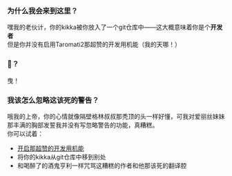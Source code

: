 ### 为什么我会来到这里？  
嘿我的老伙计，你的kikka被你放入了一个git仓库中——这大概意味着你是个**开发者**  
但是你并没有启用Taromati2那超赞的开发用机能（我的天哪！）  

### 🐴？  
曳！  

### 我该怎么忽略这该死的警告？  
哦我的上帝，你的心情就像隔壁格林叔叔那秃顶的头一样好懂，可我对爱丽丝妹妹那丰满的胸部发誓我并没有写忽略警告的功能，真糟糕。  
你可以试着：  
- [开启那超赞的开发用机能]( ./entry_guidance.md#%E5%85%B3%E4%BA%8Etaromati2 )  
- 将你的kikka从git仓库中移到别处  
- 和喝醉了的酒鬼亨利一样咒骂这糟糕的作者和他那该死的翻译腔  


